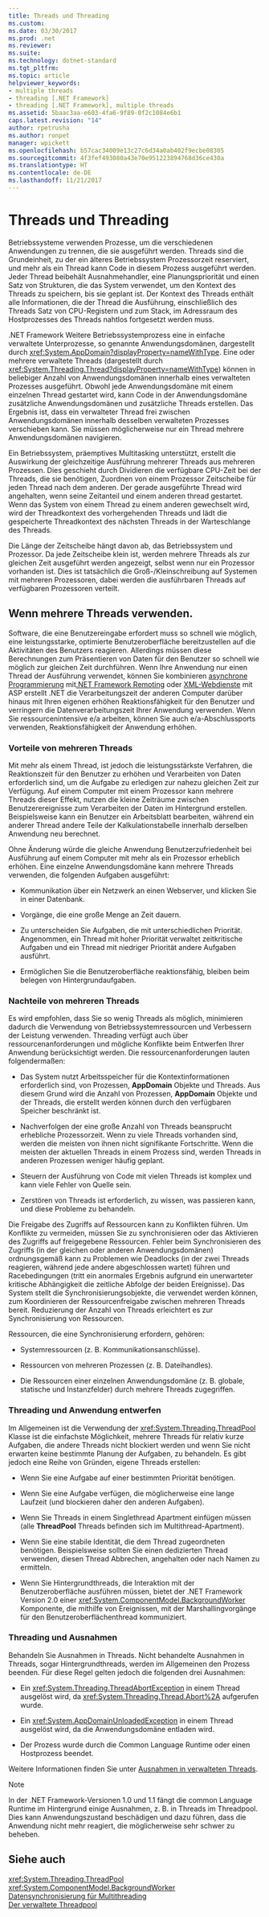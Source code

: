 ```yaml
---
title: Threads und Threading
ms.custom: 
ms.date: 03/30/2017
ms.prod: .net
ms.reviewer: 
ms.suite: 
ms.technology: dotnet-standard
ms.tgt_pltfrm: 
ms.topic: article
helpviewer_keywords:
- multiple threads
- threading [.NET Framework]
- threading [.NET Framework], multiple threads
ms.assetid: 5baac3aa-e603-4fa6-9f89-0f2c1084e6b1
caps.latest.revision: "14"
author: rpetrusha
ms.author: ronpet
manager: wpickett
ms.openlocfilehash: b57cac34009e13c27c6d34a0ab402f9ecbe08305
ms.sourcegitcommit: 4f3fef493080a43e70e951223894768d36ce430a
ms.translationtype: HT
ms.contentlocale: de-DE
ms.lasthandoff: 11/21/2017
---
```

# <a name="threads-and-threading"></a>Threads und Threading
Betriebssysteme verwenden Prozesse, um die verschiedenen Anwendungen zu trennen, die sie ausgeführt werden. Threads sind die Grundeinheit, zu der ein älteres Betriebssystem Prozessorzeit reserviert, und mehr als ein Thread kann Code in diesem Prozess ausgeführt werden. Jeder Thread beibehält Ausnahmehandler, eine Planungspriorität und einen Satz von Strukturen, die das System verwendet, um den Kontext des Threads zu speichern, bis sie geplant ist. Der Kontext des Threads enthält alle Informationen, die der Thread die Ausführung, einschließlich des Threads Satz von CPU-Registern und zum Stack, im Adressraum des Hostprozesses des Threads nahtlos fortgesetzt werden muss.  
  
 .NET Framework Weitere Betriebssystemprozess eine in einfache verwaltete Unterprozesse, so genannte Anwendungsdomänen, dargestellt durch <xref:System.AppDomain?displayProperty=nameWithType>. Eine oder mehrere verwaltete Threads (dargestellt durch <xref:System.Threading.Thread?displayProperty=nameWithType>) können in beliebiger Anzahl von Anwendungsdomänen innerhalb eines verwalteten Prozesses ausgeführt. Obwohl jede Anwendungsdomäne mit einem einzelnen Thread gestartet wird, kann Code in der Anwendungsdomäne zusätzliche Anwendungsdomänen und zusätzliche Threads erstellen. Das Ergebnis ist, dass ein verwalteter Thread frei zwischen Anwendungsdomänen innerhalb desselben verwalteten Prozesses verschieben kann. Sie müssen möglicherweise nur ein Thread mehrere Anwendungsdomänen navigieren.  
  
 Ein Betriebssystem, präemptives Multitasking unterstützt, erstellt die Auswirkung der gleichzeitige Ausführung mehrerer Threads aus mehreren Prozessen. Dies geschieht durch Dividieren die verfügbare CPU-Zeit bei der Threads, die sie benötigen, Zuordnen von einem Prozessor Zeitscheibe für jeden Thread nach dem anderen. Der gerade ausgeführte Thread wird angehalten, wenn seine Zeitanteil und einem anderen thread gestartet. Wenn das System von einem Thread zu einem anderen gewechselt wird, wird der Threadkontext des vorhergehenden Threads und lädt die gespeicherte Threadkontext des nächsten Threads in der Warteschlange des Threads.  
  
 Die Länge der Zeitscheibe hängt davon ab, das Betriebssystem und Prozessor. Da jede Zeitscheibe klein ist, werden mehrere Threads als zur gleichen Zeit ausgeführt werden angezeigt, selbst wenn nur ein Prozessor vorhanden ist. Dies ist tatsächlich die Groß-/Kleinschreibung auf Systemen mit mehreren Prozessoren, dabei werden die ausführbaren Threads auf verfügbaren Prozessoren verteilt.  
  
## <a name="when-to-use-multiple-threads"></a>Wenn mehrere Threads verwenden.  
 Software, die eine Benutzereingabe erfordert muss so schnell wie möglich, eine leistungsstarke, optimierte Benutzeroberfläche bereitzustellen auf die Aktivitäten des Benutzers reagieren. Allerdings müssen diese Berechnungen zum Präsentieren von Daten für den Benutzer so schnell wie möglich zur gleichen Zeit durchführen. Wenn Ihre Anwendung nur einen Thread der Ausführung verwendet, können Sie kombinieren [asynchrone Programmierung](../../../docs/standard/asynchronous-programming-patterns/calling-synchronous-methods-asynchronously.md) mit[.NET Framework Remoting](http://msdn.microsoft.com/en-us/eccb1d31-0a22-417a-97fd-f4f1f3aa4462) oder [XML-Webdienste](http://msdn.microsoft.com/en-us/1e64af78-d705-4384-b08d-591a45f4379c) mit ASP erstellt .NET die Verarbeitungszeit der anderen Computer darüber hinaus mit Ihren eigenen erhöhen Reaktionsfähigkeit für den Benutzer und verringern die Datenverarbeitungszeit Ihrer Anwendung verwenden. Wenn Sie ressourcenintensive e/a arbeiten, können Sie auch e/a-Abschlussports verwenden, Reaktionsfähigkeit der Anwendung erhöhen.  
  
### <a name="advantages-of-multiple-threads"></a>Vorteile von mehreren Threads  
 Mit mehr als einem Thread, ist jedoch die leistungsstärkste Verfahren, die Reaktionszeit für den Benutzer zu erhöhen und Verarbeiten von Daten erforderlich sind, um die Aufgabe zu erledigen zur nahezu gleichen Zeit zur Verfügung. Auf einem Computer mit einem Prozessor kann mehrere Threads dieser Effekt, nutzen die kleine Zeiträume zwischen Benutzerereignisse zum Verarbeiten der Daten im Hintergrund erstellen. Beispielsweise kann ein Benutzer ein Arbeitsblatt bearbeiten, während ein anderer Thread andere Teile der Kalkulationstabelle innerhalb derselben Anwendung neu berechnet.  
  
 Ohne Änderung würde die gleiche Anwendung Benutzerzufriedenheit bei Ausführung auf einem Computer mit mehr als ein Prozessor erheblich erhöhen. Eine einzelne Anwendungsdomäne kann mehrere Threads verwenden, die folgenden Aufgaben ausgeführt:  
  
-   Kommunikation über ein Netzwerk an einen Webserver, und klicken Sie in einer Datenbank.  
  
-   Vorgänge, die eine große Menge an Zeit dauern.  
  
-   Zu unterscheiden Sie Aufgaben, die mit unterschiedlichen Priorität. Angenommen, ein Thread mit hoher Priorität verwaltet zeitkritische Aufgaben und ein Thread mit niedriger Priorität andere Aufgaben ausführt.  
  
-   Ermöglichen Sie die Benutzeroberfläche reaktionsfähig, bleiben beim belegen von Hintergrundaufgaben.  
  
### <a name="disadvantages-of-multiple-threads"></a>Nachteile von mehreren Threads  
 Es wird empfohlen, dass Sie so wenig Threads als möglich, minimieren dadurch die Verwendung von Betriebssystemressourcen und Verbessern der Leistung verwenden. Threading verfügt auch über ressourcenanforderungen und mögliche Konflikte beim Entwerfen Ihrer Anwendung berücksichtigt werden. Die ressourcenanforderungen lauten folgendermaßen:  
  
-   Das System nutzt Arbeitsspeicher für die Kontextinformationen erforderlich sind, von Prozessen, **AppDomain** Objekte und Threads. Aus diesem Grund wird die Anzahl von Prozessen, **AppDomain** Objekte und der Threads, die erstellt werden können durch den verfügbaren Speicher beschränkt ist.  
  
-   Nachverfolgen der eine große Anzahl von Threads beansprucht erhebliche Prozessorzeit. Wenn zu viele Threads vorhanden sind, werden die meisten von ihnen nicht signifikante Fortschritte. Wenn die meisten der aktuellen Threads in einem Prozess sind, werden Threads in anderen Prozessen weniger häufig geplant.  
  
-   Steuern der Ausführung von Code mit vielen Threads ist komplex und kann viele Fehler von Quelle sein.  
  
-   Zerstören von Threads ist erforderlich, zu wissen, was passieren kann, und diese Probleme zu behandeln.  
  
 Die Freigabe des Zugriffs auf Ressourcen kann zu Konflikten führen. Um Konflikte zu vermeiden, müssen Sie zu synchronisieren oder das Aktivieren des Zugriffs auf freigegebene Ressourcen. Fehler beim Synchronisieren des Zugriffs (in der gleichen oder anderen Anwendungsdomänen) ordnungsgemäß kann zu Problemen wie Deadlocks (in der zwei Threads reagieren, während jede andere abgeschlossen wartet) führen und Racebedingungen (tritt ein anormales Ergebnis aufgrund ein unerwarteter kritische Abhängigkeit die zeitliche Abfolge der beiden Ereignisse). Das System stellt die Synchronisierungsobjekte, die verwendet werden können, zum Koordinieren der Ressourcenfreigabe zwischen mehreren Threads bereit. Reduzierung der Anzahl von Threads erleichtert es zur Synchronisierung von Ressourcen.  
  
 Ressourcen, die eine Synchronisierung erfordern, gehören:  
  
-   Systemressourcen (z. B. Kommunikationsanschlüsse).  
  
-   Ressourcen von mehreren Prozessen (z. B. Dateihandles).  
  
-   Die Ressourcen einer einzelnen Anwendungsdomäne (z. B. globale, statische und Instanzfelder) durch mehrere Threads zugegriffen.  
  
### <a name="threading-and-application-design"></a>Threading und Anwendung entwerfen  
 Im Allgemeinen ist die Verwendung der <xref:System.Threading.ThreadPool> Klasse ist die einfachste Möglichkeit, mehrere Threads für relativ kurze Aufgaben, die andere Threads nicht blockiert werden und wenn Sie nicht erwarten keine bestimmte Planung der Aufgaben, zu behandeln. Es gibt jedoch eine Reihe von Gründen, eigene Threads erstellen:  
  
-   Wenn Sie eine Aufgabe auf einer bestimmten Priorität benötigen.  
  
-   Wenn Sie eine Aufgabe verfügen, die möglicherweise eine lange Laufzeit (und blockieren daher den anderen Aufgaben).  
  
-   Wenn Sie Threads in einem Singlethread Apartment einfügen müssen (alle **ThreadPool** Threads befinden sich im Multithread-Apartment).  
  
-   Wenn Sie eine stabile Identität, die dem Thread zugeordneten benötigen. Beispielsweise sollten Sie einen dedizierten Thread verwenden, diesen Thread Abbrechen, angehalten oder nach Namen zu ermitteln.  
  
-   Wenn Sie Hintergrundthreads, die Interaktion mit der Benutzeroberfläche ausführen müssen, bietet der .NET Framework Version 2.0 einer <xref:System.ComponentModel.BackgroundWorker> Komponente, die mithilfe von Ereignissen, mit der Marshallingvorgänge für den Benutzeroberflächenthread kommuniziert.  
  
### <a name="threading-and-exceptions"></a>Threading und Ausnahmen  
 Behandeln Sie Ausnahmen in Threads. Nicht behandelte Ausnahmen in Threads, sogar Hintergrundthreads, werden im Allgemeinen den Prozess beenden. Für diese Regel gelten jedoch die folgenden drei Ausnahmen:  
  
-   Ein <xref:System.Threading.ThreadAbortException> in einem Thread ausgelöst wird, da <xref:System.Threading.Thread.Abort%2A> aufgerufen wurde.  
  
-   Ein <xref:System.AppDomainUnloadedException> in einem Thread ausgelöst wird, da die Anwendungsdomäne entladen wird.  
  
-   Der Prozess wurde durch die Common Language Runtime oder einen Hostprozess beendet.  
  
 Weitere Informationen finden Sie unter [Ausnahmen in verwalteten Threads](../../../docs/standard/threading/exceptions-in-managed-threads.md).  
  
> [!NOTE]
>  In der .NET Framework-Versionen 1.0 und 1.1 fängt die common Language Runtime im Hintergrund einige Ausnahmen, z. B. in Threads im Threadpool. Dies kann Anwendungszustand beschädigen und dazu führen, dass die Anwendung nicht mehr reagiert, die möglicherweise sehr schwer zu beheben.  
  
## <a name="see-also"></a>Siehe auch  
 <xref:System.Threading.ThreadPool>  
 <xref:System.ComponentModel.BackgroundWorker>  
 [Datensynchronisierung für Multithreading](../../../docs/standard/threading/synchronizing-data-for-multithreading.md)  
 [Der verwaltete Threadpool](../../../docs/standard/threading/the-managed-thread-pool.md)
